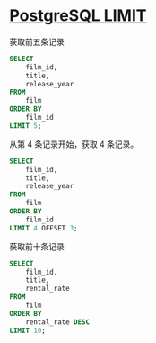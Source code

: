 # [PostgreSQL LIMIT](http://www.postgresqltutorial.com/postgresql-limit/)

获取前五条记录

```sql
SELECT
    film_id,
    title,
    release_year
FROM
    film
ORDER BY
    film_id
LIMIT 5;
```

从第 4 条记录开始，获取 4 条记录。

```sql
SELECT
    film_id,
    title,
    release_year
FROM
    film
ORDER BY
    film_id
LIMIT 4 OFFSET 3;
```

获取前十条记录

```sql
SELECT
    film_id,
    title,
    rental_rate
FROM
    film
ORDER BY
    rental_rate DESC
LIMIT 10;
```